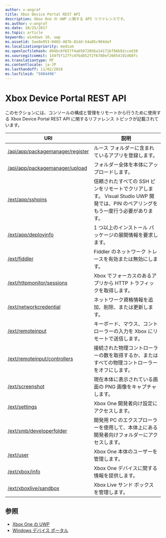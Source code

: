 ```yaml
---
author: v-angraf
title: Xbox Device Portal REST API
description: Xbox One の UWP に関する API リファレンスです。
ms.author: v-angraf
ms.date: 10/25/2017
ms.topic: article
keywords: windows 10, uwp
ms.assetid: 5ae8e953-0465-487b-81dd-54a85c904daf
ms.localizationpriority: medium
ms.openlocfilehash: 894bc6f657f4a65072056a14171bf86b92cced38
ms.sourcegitcommit: 144f5f127fc4fbd852f2f6780ef26054192d68fc
ms.translationtype: MT
ms.contentlocale: ja-JP
ms.lasthandoff: 11/02/2018
ms.locfileid: "5984496"
---
```

# <a name="xbox-device-portal-rest-api"></a>Xbox Device Portal REST API

このセクションには、コンソールの構成と管理をリモートから行うために使用する Xbox Device Portal REST API に関するリファレンス トピックが記載されています。

| URI        | 説明 |
|------------|-------------|
|[/api/app/packagemanager/register](wdp-loose-folder-register-api.md)| ルース フォルダーに含まれているアプリを登録します。 |
|[/api/app/packagemanager/upload](wdp-folder-upload.md)| フォルダー全体を本体にアップロードします。 |
|[/ext/app/sshpins](uwp-sshpins-api.md)| 信頼されたすべての SSH ピンをリモートでクリアします。 Visual Studio UWP 開発では、PIN のペアリングをもう一度行う必要があります。 |
|[/ext/app/deployinfo](uwp-deployinfo-api.md)| 1 つ以上のインストール パッケージの展開情報を要求します。 |
|[/ext/fiddler](wdp-fiddler-api.md)| Fiddler のネットワーク トレースを有効または無効にします。 |
|[/ext/httpmonitor/sessions](wdp-httpMonitor-api.md)| Xbox でフォーカスのあるアプリから HTTP トラフィックを取得します。 |
|[/ext/networkcredential](uwp-networkcredentials-api.md)| ネットワーク資格情報を追加、削除、または更新します。 |
|[/ext/remoteinput](uwp-remoteinput-api.md)| キーボード、マウス、コントローラーの入力を Xbox にリモートで送信します。 |
|[/ext/remoteinput/controllers](uwp-remoteinput-controllers-api.md)| 接続された物理コントローラーの数を取得するか、またはすべての物理コントローラーをオフにします。 |
|[/ext/screenshot](wdp-media-capture-api.md)| 現在本体に表示されている画面の PNG 画像をキャプチャします。 |
|[/ext/settings](wdp-xboxsettings-api.md)| Xbox One 開発者向け設定にアクセスします。 |
|[/ext/smb/developerfolder](wdp-smb-api.md)| 開発用 PC のエクスプローラーを使用して、本体上にある開発者向けフォルダーにアクセスします。 |
|[/ext/user](wdp-user-management.md)| Xbox One 本体のユーザーを管理します。 |
|[/ext/xbox/info](wdp-xboxinfo-api.md)| Xbox One デバイスに関する情報を提供します。 |
|[/ext/xboxlive/sandbox](wdp-sandbox-api.md)| Xbox Live サンド ボックスを管理します。 |

## <a name="see-also"></a>参照

- [Xbox One の UWP](index.md)
- [Windows デバイス ポータル](../debug-test-perf/device-portal.md)